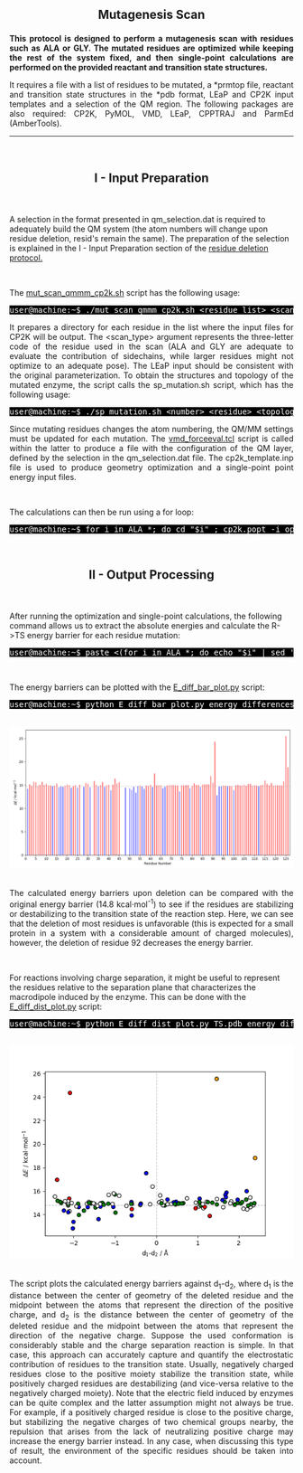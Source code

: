 


<h2><p align="center"> <b>Mutagenesis Scan</b> </p> </h2>

<p align="justify"><b>This protocol is designed to perform a mutagenesis scan with residues such as ALA or GLY. The mutated residues are optimized while keeping the rest of the system fixed, and then single-point calculations are performed on the provided reactant and transition state structures. </b></p>

<p align="justify"> It requires a file with a list of residues to be mutated, a *prmtop file, reactant and transition state structures in the *pdb format, LEaP and CP2K input templates and a selection of the QM region. The following packages are also required: CP2K, PyMOL, VMD, LEaP, CPPTRAJ and ParmEd (AmberTools). </p>

---

<br>
<h2> <p align="center"> <b>I - Input Preparation </b> </p></h2>

<br/>

A selection in the format presented in qm_selection.dat is required to adequately build the QM system (the atom numbers will change upon residue deletion, resid's remain the same). The preparation of the selection is explained in the I - Input Preparation section of the <a href="https://arvpinto.github.io/test/residue_deletion.html" target="_blank">residue deletion protocol.</a>

<br>

The <a href="https://arvpinto.github.io/test/mutagenesis_scan/mut_scan_qmmm_cp2k.sh" target="_blank">mut_scan_qmmm_cp2k.sh</a> script has the following usage:

<pre style="color: white; background-color: black;">
user@machine:~$ ./mut_scan_qmmm_cp2k.sh &lt;residue_list&gt; &lt;scan_type&gt; &lt;topology&gt; &lt;reactant_structure&gt; &lt;ts_structure&gt; &lt;selection&gt; &lt;leap_template&gt; &lt;cp2k_template&gt; &lt;qm_selection&gt;
</pre>

<p align="justify">It prepares a directory for each residue in the list where the input files for CP2K will be output. The &lt;scan_type&gt; argument represents the three-letter code of the residue used in the scan (ALA and GLY are adequate to evaluate the contribution of sidechains, while larger residues might not optimize to an adequate pose). The LEaP input should be consistent with the original parameterization. To obtain the structures and topology of the mutated enzyme, the script calls the sp_mutation.sh script, which has the following usage:</p>

<pre style="color: white; background-color: black;">
user@machine:~$ ./sp_mutation.sh &lt;number&gt; &lt;residue&gt; &lt;topology&gt; &lt;reactant_structure&gt; &lt;ts_structure&gt; &lt;selection&gt; &lt;leap_template&gt;
</pre>

<p align="justify">Since mutating residues changes the atom numbering, the QM/MM settings must be updated for each mutation. The <a href="https://arvpinto.github.io/enzyme_ts_deletion_cp2k/vmd_forceeval.tcl" target="_blank">vmd_forceeval.tcl</a> script is called within the latter to produce a file with the configuration of the QM layer, defined by the selection in the qm_selection.dat file. The cp2k_template.inp file is used to produce geometry optimization and a single-point point energy input files.</p>

<br/>

The calculations can then be run using a for loop:
<pre style="color: white; background-color: black;">
user@machine:~$ for i in ALA_*; do cd "$i" ; cp2k.popt -i opt_res_R.inp -o opt_res_R.out ; cp2k.popt -i scan_res_R.inp -o scan_res_R.out ; cp2k.popt -i opt_res_TS.inp -o opt_res_TS.out ; cp2k.popt -i scan_res_TS.inp -o scan_res_TS.out ; cd .. ; done
</pre>

<br/>

<h2> <p align="center"> <b>II - Output Processing</b> </p></h2>

<br>

After running the optimization and single-point calculations, the following command allows us to extract the absolute energies and calculate the R->TS energy barrier for each residue mutation:

<pre style="color: white; background-color: black;">
user@machine:~$ paste <(for i in ALA_*; do echo "$i" | sed 's/ALA_//g'; done) <(for i in ALA_*; do echo $(grep "Total FORCE" "$i"/scan_res_TS.out | tail -n -1) ; done | awk '{print $9}') <(for i in ALA_*; do echo $(grep "Total FORCE" "$i"/scan_res_R.out | tail -n -1) ; done | awk '{print $9}') | awk '{print $1,($2-$3)*627.509}' | sort -n -k1,1 > energy_differences.dat
</pre>

<br/>

The energy barriers can be plotted with the <a href="https://arvpinto.github.io/enzyme_ts_deletion_cp2k/E_diff_bar_plot.py" target="_blank">E_diff_bar_plot.py</a> script:

<pre style="color: white; background-color: black;">
user@machine:~$ python E_diff_bar_plot.py energy_differences.dat
</pre>

<br>

<div align="center">
    <img src="bar_plot.png">
</div>

<br/>

<p align="justify"> The calculated energy barriers upon deletion can be compared with the original energy barrier (14.8 kcal⋅mol<sup>-1</sup>) to see if the residues are stabilizing or destabilizing to the transition state of the reaction step. Here, we can see that the deletion of most residues is unfavorable (this is expected for a small protein in a system with a considerable amount of charged molecules), however, the deletion of residue 92 decreases the energy barrier. </p>

<br>

For reactions involving charge separation, it might be useful to represent the residues relative to the separation plane that characterizes the macrodipole induced by the enzyme. This can be done with the <a href="https://arvpinto.github.io/enzyme_ts_deletion_cp2k/E_diff_dist_plot.py" target="_blank">E_diff_dist_plot.py</a> script:

<pre style="color: white; background-color: black;">
user@machine:~$ python E_diff_dist_plot.py TS.pdb energy_differences.dat 684 34856 1981 1982
</pre>

<br/>

<div align="center">
    <img src="marker_plot.png">
</div>

<br>

<p align="justify"> The script plots the calculated energy barriers against d<sub>1</sub>-d<sub>2</sub>, where d<sub>1</sub> is the distance between the center of geometry of the deleted residue and the midpoint between the atoms that represent the direction of the positive charge, and d<sub>2</sub> is the distance between the center of geometry of the deleted residue and the midpoint between the atoms that represent the direction of the negative charge. Suppose the used conformation is considerably stable and the charge separation reaction is simple. In that case, this approach can accurately capture and quantify the electrostatic contribution of residues to the transition state. Usually, negatively charged residues close to the positive moiety stabilize the transition state, while positively charged residues are destabilizing (and vice-versa relative to the negatively charged moiety). Note that the electric field induced by enzymes can be quite complex and the latter assumption might not always be true. For example, if a positively charged residue is close to the positive charge, but stabilizing the negative charges of two chemical groups nearby, the repulsion that arises from the lack of neutralizing positive charge may increase the energy barrier instead. In any case, when discussing this type of result, the environment of the specific residues should be taken into account. </p>

<br/>
